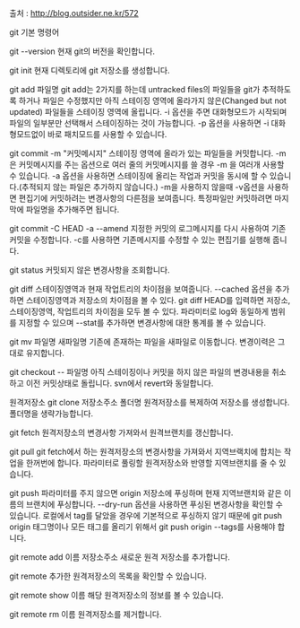 출처 : http://blog.outsider.ne.kr/572

git 기본 명령어

git --version
현재 git의 버전을 확인합니다.

git init
현재 디렉토리에 git 저장소를 생성합니다.

git add 파일명
git add는 2가지를 하는데 untracked files의 파일들을 git가 추적하도록 하거나 파일은 수정했지만 아직 스테이징 영역에 올라가지 않은(Changed but not updated) 파일들을 스테이징 영역에 올립니다. -i 옵션을 주면 대화형모드가 시작되며 파일의 일부분만 선택해서 스테이징하는 것이 가능합니다. -p 옵션을 사용하면 -i 대화형모드없이 바로 패치모드를 사용할 수 있습니다.

git commit -m "커밋메시지"
스테이징 영역에 올라가 있는 파일들을 커밋합니다. -m 은 커밋메시지를 주는 옵션으로 여러 줄의 커밋메시지를 쓸 경우 -m 을 여러개 사용할 수 있습니다. -a 옵션을 사용하면 스테이징에 올리는 작업과 커밋을 동시에 할 수 있습니다.(추적되지 않는 파일은 추가하지 않습니다.) -m을 사용하지 않을때 -v옵션을 사용하면 편집기에 커밋하려는 변경사항의 다른점을 보여줍니다. 특정파일만 커밋하려면 마지막에 파일명을 추가해주면 됩니다.

git commit -C HEAD -a --amend
지정한 커밋의 로그메시지를 다시 사용하여 기존커밋을 수정합니다. -c를 사용하면 기존메시지를 수정할 수 있는 편집기를 실행해 줍니다.

git status
커밋되지 않은 변경사항을 조회합니다.

git diff
스테이징영역과 현재 작업트리의 차이점을 보여줍니다. --cached 옵션을 추가하면 스테이징영역과 저장소의 차이점을 볼 수 있다. git diff HEAD를 입력하면 저장소, 스테이징영역, 작업트리의 차이점을 모두 볼 수 있다. 파라미터로 log와 동일하게 범위를 지정할 수 있으며 --stat를 추가하면 변경사항에 대한 통계를 볼 수 있습니다.

git mv 파일명 새파일명
기존에 존재하는 파일을 새파일로 이동합니다. 변경이력은 그대로 유지합니다.

git checkout -- 파일명
아직 스테이징이나 커밋을 하지 않은 파일의 변경내용을 취소하고 이전 커밋상태로 돌립니다. svn에서 revert와 동일합니다.

원격저장소
git clone 저장소주소 폴더명
원격저장소를 복제하여 저장소를 생성합니다. 폴더명을 생략가능합니다.

git fetch
원격저장소의 변경사항 가져와서 원격브랜치를 갱신합니다.
 
git pull
git fetch에서 하는 원격저장소의 변경사항을 가져와서 지역브랙치에 합치는 작업을 한꺼번에 합니다. 파라미터로 풀링할 원격저장소와 반영할 지역브랜치를 줄 수 있습니다.

git push
파라미터를 주지 않으면 origin 저장소에 푸싱하며 현재 지역브랜치와 같은 이름의 브랜치에 푸싱합니다. --dry-run 옵션을 사용하면 푸싱된 변경사항을 확인할 수 있습니다. 로컬에서 tag를 달았을 경우에 기본적으로 푸싱하지 않기 때문에 git push origin 태그명이나 모든 태그를 올리기 위해서 git push origin --tags를 사용해야 합니다.

git remote add 이름 저장소주소
새로운 원격 저장소를 추가합니다.

git remote
추가한 원격저장소의 목록을 확인할 수 있습니다.

git remote show 이름
해당 원격저장소의 정보를 볼 수 있습니다.

git remote rm 이름
원격저장소를 제거합니다.
